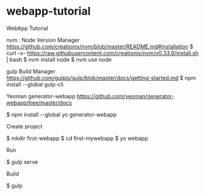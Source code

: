 # webapp-tutorial
WebApp Tutorial

nvm : Node Version Manager
https://github.com/creationix/nvm/blob/master/README.md#installation
$ curl -o- https://raw.githubusercontent.com/creationix/nvm/v0.33.8/install.sh | bash
$ nvm install node
$ nvm use node

gulp Build Manager
https://github.com/gulpjs/gulp/blob/master/docs/getting-started.md
$ npm install --global gulp-cli

Yeoman generator-webapp
https://github.com/yeoman/generator-webapp/tree/master/docs

$ npm install --global yo generator-webapp

Create project

$ mkdir first-webapp
$ cd first-mywebapp
$ yo webapp

Run

$ gulp serve

Build

$ gulp




